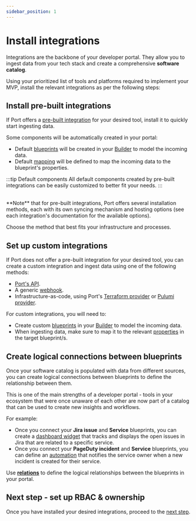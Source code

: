 ```yaml
---
sidebar_position: 1
---
```


# Install integrations

Integrations are the backbone of your developer portal. They allow you to ingest data from your tech stack and create a comprehensive **software catalog**.

Using your prioritized list of tools and platforms required to implement your MVP, install the relevant integrations as per the following steps:

## Install pre-built integrations

If Port offers a [pre-built integration](/build-your-software-catalog/sync-data-to-catalog/) for your desired tool, install it to quickly start ingesting data.  

Some components will be automatically created in your portal:

- Default [blueprints](/build-your-software-catalog/customize-integrations/configure-data-model/setup-blueprint/) will be created in your [Builder](https://app.getport.io/settings/data-model) to model the incoming data.  
- Default [mapping](/build-your-software-catalog/customize-integrations/configure-mapping) will be defined to map the incoming data to the blueprint's properties.

:::tip Default components
All default components created by pre-built integrations can be easily customized to better fit your needs.
:::

<br/>
**Note** that for pre-built integrations, Port offers several installation methods, each with its own syncing mechanism and hosting options (see each integration's documentation for the available options).  

Choose the method that best fits your infrastructure and processes.

## Set up custom integrations

If Port does not offer a pre-built integration for your desired tool, you can create a custom integration and ingest data using one of the following methods:
- [Port's API](https://docs.getport.io/api-reference/port-api).
- A generic [webhook](https://docs.getport.io/build-your-software-catalog/custom-integration/webhook/).
- Infrastructure-as-code, using Port's [Terraform provider](https://registry.terraform.io/providers/port-labs/port-labs/) or [Pulumi provider](https://www.pulumi.com/registry/packages/port/).

For custom integrations, you will need to:
- Create custom [blueprints](/build-your-software-catalog/customize-integrations/configure-data-model/setup-blueprint/) in your [Builder](https://app.getport.io/settings/data-model) to model the incoming data.
- When ingesting data, make sure to map it to the relevant [properties](https://docs.getport.io/build-your-software-catalog/customize-integrations/configure-data-model/setup-blueprint/properties/) in the target blueprint/s.

## Create logical connections between blueprints

Once your software catalog is populated with data from different sources, you can create logical connections between blueprints to define the relationship between them.  

This is one of the main strengths of a developer portal - tools in your ecosystem that were once unaware of each other are now part of a catalog that can be used to create new insights and workflows.

For example:
- Once you connect your **Jira issue** and **Service** blueprints, you can create a [dashboard widget](https://docs.getport.io/customize-pages-dashboards-and-plugins/dashboards/) that tracks and displays the open issues in Jira that are related to a specific service.
- Once you connect your **PageDuty incident** and **Service** blueprints, you can define an [automation](https://docs.getport.io/actions-and-automations/define-automations/) that notifies the service owner when a new incident is created for their service.


Use [**relations**](/build-your-software-catalog/customize-integrations/configure-data-model/relate-blueprints/) to define the logical relationships between the blueprints in your portal.

## Next step - set up RBAC & ownership

Once you have installed your desired integrations, proceed to the [next step](/guides/implementation-guide/build/rbac-and-ownership).